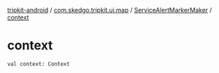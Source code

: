 [tripkit-android](../../index.md) / [com.skedgo.tripkit.ui.map](../index.md) / [ServiceAlertMarkerMaker](index.md) / [context](./context.md)

# context

`val context: Context`